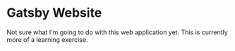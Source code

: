 # Gatsby Website

Not sure what I'm going to do with this web application yet. This is currently more of a learning exercise.
